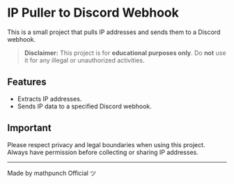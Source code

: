 # IP Puller to Discord Webhook

This is a small project that pulls IP addresses and sends them to a Discord webhook.

> **Disclaimer:** This project is for **educational purposes only**. Do **not** use it for any illegal or unauthorized activities.

## Features
- Extracts IP addresses.
- Sends IP data to a specified Discord webhook.

## Important
Please respect privacy and legal boundaries when using this project. Always have permission before collecting or sharing IP addresses.

---

Made by mathpunch Official ツ
